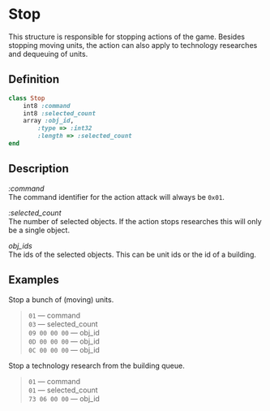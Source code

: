 # Stop

This structure is responsible for stopping actions of the game. Besides stopping moving units, the action can also apply to technology researches and dequeuing of units.

## Definition

```ruby
class Stop
	int8 :command 
	int8 :selected_count
	array :obj_id,
		:type => :int32
		:length => :selected_count
end
```

## Description

*:command*  
The command identifier for the action attack will always be `0x01`.

*:selected_count*  
The number of selected objects. If the action stops researches this will only be a single object. 

*obj_ids*  
The ids of the selected objects. This can be unit ids or the id of a building.

## Examples

Stop a bunch of (moving) units.

>`01` &mdash; command  
>`03` &mdash; selected_count  
>`09 00 00 00` &mdash; obj_id   
>`0D 00 00 00` &mdash; obj_id  
>`0C 00 00 00` &mdash; obj_id  

Stop a technology research from the building queue.

>`01` &mdash; command  
>`01` &mdash; selected_count  
>`73 06 00 00` &mdash; obj_id   

